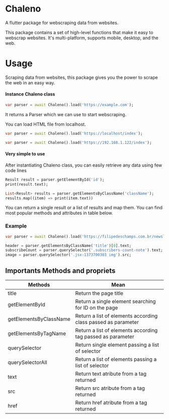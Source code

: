 # Chaleno
A flutter package for webscraping data from websites.

This package contains a set of high-level functions that make it easy to webscrap websites. It's multi-platform, supports mobile, desktop, and the web.

# Usage
Scraping data from websites, this package gives you the power to scrape the web in an easy way.
#### Instance Chaleno class
```Dart
var parser = await Chaleno().load('https://example.com');
```
It returns a Parser which we can use to start webscraping.

You can load HTML file from localhost.
```Dart
var parser = await Chaleno().load('https://localhost/index');

var parser = await Chaleno().load('https://192.168.1.122/index');
```

#### Very simple to use
After instantiating Chaleno class, you can easily retrieve any data using few code lines
```Dart 
Result result = parser.getElementById('id');
print(result.text);

List<Result> results = parser.getElementsByClassName('className');
results.map((item) => print(item.text))
```
You can return a single result or a list of results and map them. You can find most popular methods and attributes in table below.

### Example
```Dart 
var parser = await Chaleno().load('https://filipedeschamps.com.br/newsletter');

header = parser.getElementsByClassName('title')[0].text;
subscribeCount = parser.querySelector('.subscribers-count-note').text;
image = parser.querySelector('.jsx-1373700303 img').src;

```
## Importants Methods and propriets
|Methods | Mean |
|-------- | ------|
| title | Return the page title |
| getElementById | Return a single element searching for ID on the page |
| getElementsByClassName | Return a list of elements according class passed as parameter |
| getElementsByTagName | Return a list of elements according tag passed as parameter |
| querySelector | Return single element passing a list of selector |
| querySelectorAll | Return a list of elements passing a list of selector |
| text | Return text atribute from a tag returned |
| src | Return src atribute from a tag returned |
| href | Return href atribute from a tag returned |

